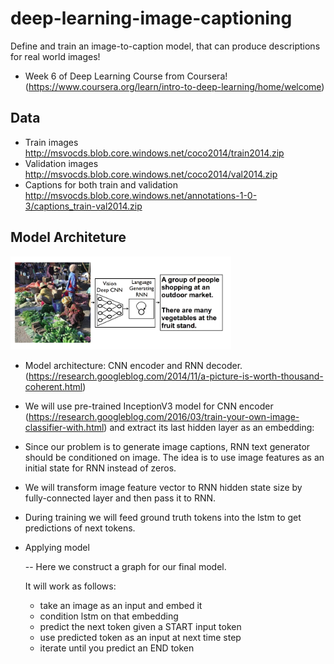 # deep-learning-image-captioning
Define and train an image-to-caption model, that can produce descriptions for real world images! 
- Week 6 of Deep Learning Course from Coursera! (https://www.coursera.org/learn/intro-to-deep-learning/home/welcome)

## Data

- Train images http://msvocds.blob.core.windows.net/coco2014/train2014.zip
- Validation images http://msvocds.blob.core.windows.net/coco2014/val2014.zip
- Captions for both train and validation http://msvocds.blob.core.windows.net/annotations-1-0-3/captions_train-val2014.zip

## Model Architeture

<img src="images/encoder_decoder.png" style="width:70%">

- Model architecture: CNN encoder and RNN decoder. 
(https://research.googleblog.com/2014/11/a-picture-is-worth-thousand-coherent.html)

- We will use pre-trained InceptionV3 model for CNN encoder (https://research.googleblog.com/2016/03/train-your-own-image-classifier-with.html) and extract its last hidden layer as an embedding:

- Since our problem is to generate image captions, RNN text generator should be conditioned on image. The idea is to use image features as an initial state for RNN instead of zeros.

- We will transform image feature vector to RNN hidden state size by fully-connected layer and then pass it to RNN.

- During training we will feed ground truth tokens into the lstm to get predictions of next tokens.


- Applying model

    -- Here we construct a graph for our final model.

    It will work as follows:
    - take an image as an input and embed it
    - condition lstm on that embedding
    - predict the next token given a START input token
    - use predicted token as an input at next time step
    - iterate until you predict an END token

